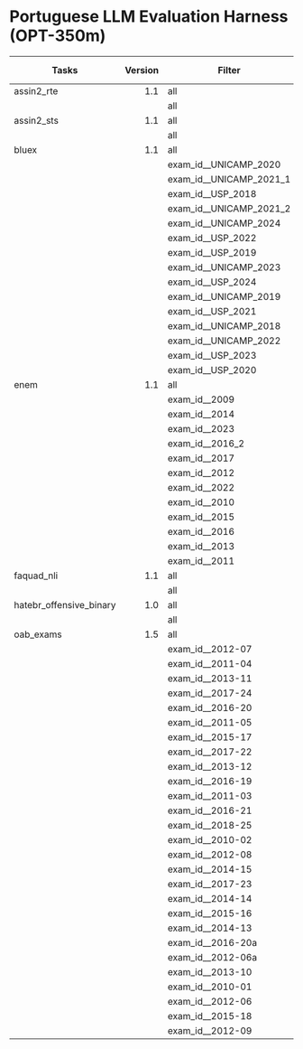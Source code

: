 # Portuguese LLM Evaluation Harness (OPT-350m)

|         Tasks         |Version|        Filter         |n-shot| Metric |Value |   |Stderr|
|-----------------------|------:|-----------------------|-----:|--------|-----:|---|------|
|assin2_rte             |    1.1|all                    |    15|f1_macro|0.3333|±  |0.0032|
|                       |       |all                    |    15|acc     |0.5000|±  |0.0071|
|assin2_sts             |    1.1|all                    |    15|pearson |0.0365|±  |0.0109|
|                       |       |all                    |    15|mse     |2.5313|±  |N/A   |
|bluex                  |    1.1|all                    |     3|acc     |0.2072|±  |0.0087|
|                       |       |exam_id__UNICAMP_2020  |     3|acc     |0.1455|±  |0.0274|
|                       |       |exam_id__UNICAMP_2021_1|     3|acc     |0.1522|±  |0.0307|
|                       |       |exam_id__USP_2018      |     3|acc     |0.0926|±  |0.0228|
|                       |       |exam_id__UNICAMP_2021_2|     3|acc     |0.2941|±  |0.0369|
|                       |       |exam_id__UNICAMP_2024  |     3|acc     |0.2222|±  |0.0358|
|                       |       |exam_id__USP_2022      |     3|acc     |0.2245|±  |0.0343|
|                       |       |exam_id__USP_2019      |     3|acc     |0.1500|±  |0.0326|
|                       |       |exam_id__UNICAMP_2023  |     3|acc     |0.2791|±  |0.0395|
|                       |       |exam_id__USP_2024      |     3|acc     |0.0732|±  |0.0235|
|                       |       |exam_id__UNICAMP_2019  |     3|acc     |0.3200|±  |0.0380|
|                       |       |exam_id__USP_2021      |     3|acc     |0.1731|±  |0.0304|
|                       |       |exam_id__UNICAMP_2018  |     3|acc     |0.3148|±  |0.0365|
|                       |       |exam_id__UNICAMP_2022  |     3|acc     |0.3333|±  |0.0436|
|                       |       |exam_id__USP_2023      |     3|acc     |0.1818|±  |0.0336|
|                       |       |exam_id__USP_2020      |     3|acc     |0.1607|±  |0.0284|
|enem                   |    1.1|all                    |     3|acc     |0.1735|±  |0.0058|
|                       |       |exam_id__2009          |     3|acc     |0.1478|±  |0.0191|
|                       |       |exam_id__2014          |     3|acc     |0.1651|±  |0.0205|
|                       |       |exam_id__2023          |     3|acc     |0.2148|±  |0.0204|
|                       |       |exam_id__2016_2        |     3|acc     |0.2033|±  |0.0209|
|                       |       |exam_id__2017          |     3|acc     |0.1638|±  |0.0199|
|                       |       |exam_id__2012          |     3|acc     |0.1724|±  |0.0203|
|                       |       |exam_id__2022          |     3|acc     |0.1729|±  |0.0190|
|                       |       |exam_id__2010          |     3|acc     |0.1538|±  |0.0192|
|                       |       |exam_id__2015          |     3|acc     |0.1597|±  |0.0193|
|                       |       |exam_id__2016          |     3|acc     |0.1653|±  |0.0195|
|                       |       |exam_id__2013          |     3|acc     |0.1389|±  |0.0192|
|                       |       |exam_id__2011          |     3|acc     |0.2137|±  |0.0219|
|faquad_nli             |    1.1|all                    |    15|f1_macro|0.4471|±  |0.0063|
|                       |       |all                    |    15|acc     |0.7862|±  |0.0114|
|hatebr_offensive_binary|    1.0|all                    |    25|f1_macro|0.3333|±  |0.0042|
|                       |       |all                    |    25|acc     |0.5000|±  |0.0095|
|oab_exams              |    1.5|all                    |     3|acc     |0.2301|±  |0.0052|
|                       |       |exam_id__2012-07       |     3|acc     |0.1375|±  |0.0222|
|                       |       |exam_id__2011-04       |     3|acc     |0.2500|±  |0.0279|
|                       |       |exam_id__2013-11       |     3|acc     |0.1625|±  |0.0238|
|                       |       |exam_id__2017-24       |     3|acc     |0.2250|±  |0.0270|
|                       |       |exam_id__2016-20       |     3|acc     |0.2250|±  |0.0270|
|                       |       |exam_id__2011-05       |     3|acc     |0.2375|±  |0.0273|
|                       |       |exam_id__2015-17       |     3|acc     |0.2436|±  |0.0280|
|                       |       |exam_id__2017-22       |     3|acc     |0.2500|±  |0.0279|
|                       |       |exam_id__2013-12       |     3|acc     |0.1750|±  |0.0245|
|                       |       |exam_id__2016-19       |     3|acc     |0.1923|±  |0.0258|
|                       |       |exam_id__2011-03       |     3|acc     |0.2424|±  |0.0248|
|                       |       |exam_id__2016-21       |     3|acc     |0.2125|±  |0.0264|
|                       |       |exam_id__2018-25       |     3|acc     |0.2875|±  |0.0292|
|                       |       |exam_id__2010-02       |     3|acc     |0.2400|±  |0.0246|
|                       |       |exam_id__2012-08       |     3|acc     |0.2250|±  |0.0269|
|                       |       |exam_id__2014-15       |     3|acc     |0.2179|±  |0.0269|
|                       |       |exam_id__2017-23       |     3|acc     |0.2125|±  |0.0265|
|                       |       |exam_id__2014-14       |     3|acc     |0.2625|±  |0.0284|
|                       |       |exam_id__2015-16       |     3|acc     |0.2375|±  |0.0274|
|                       |       |exam_id__2014-13       |     3|acc     |0.2375|±  |0.0275|
|                       |       |exam_id__2016-20a      |     3|acc     |0.3000|±  |0.0295|
|                       |       |exam_id__2012-06a      |     3|acc     |0.2375|±  |0.0275|
|                       |       |exam_id__2013-10       |     3|acc     |0.2125|±  |0.0264|
|                       |       |exam_id__2010-01       |     3|acc     |0.2588|±  |0.0274|
|                       |       |exam_id__2012-06       |     3|acc     |0.2375|±  |0.0275|
|                       |       |exam_id__2015-18       |     3|acc     |0.2500|±  |0.0279|
|                       |       |exam_id__2012-09       |     3|acc     |0.2338|±  |0.0279|